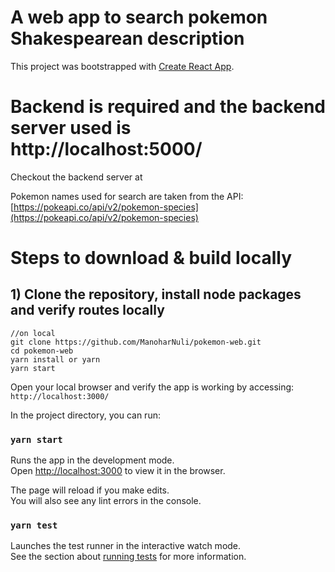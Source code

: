 # A web app to search pokemon Shakespearean description

This project was bootstrapped with [Create React App](https://github.com/facebook/create-react-app).

# Backend is required and the backend server used is http://localhost:5000/

Checkout the backend server at

Pokemon names used for search are taken from the API:
[https://pokeapi.co/api/v2/pokemon-species](https://pokeapi.co/api/v2/pokemon-species)

# Steps to download & build locally

## 1) Clone the repository, install node packages and verify routes locally

```
//on local
git clone https://github.com/ManoharNuli/pokemon-web.git
cd pokemon-web
yarn install or yarn
yarn start
```

Open your local browser and verify the app is working by accessing:  
`http://localhost:3000/`

In the project directory, you can run:

### `yarn start`

Runs the app in the development mode.\
Open [http://localhost:3000](http://localhost:3000) to view it in the browser.

The page will reload if you make edits.\
You will also see any lint errors in the console.

### `yarn test`

Launches the test runner in the interactive watch mode.\
See the section about [running tests](https://facebook.github.io/create-react-app/docs/running-tests) for more information.
